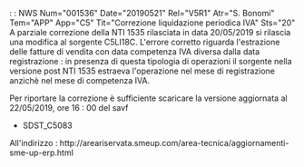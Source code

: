  :  : NWS Num="001536" Date="20190521" Rel="V5R1" Atr="S. Bonomi" Tem="APP" App="C5" Tit="Correzione liquidazione periodica IVA" Sts="20"
 A parziale correzione della NTI 1535 rilasciata in data 20/05/2019 si rilascia una modifica  al sorgente C5LI18C.
 L'errore corretto riguarda l'estrazione delle fatture di vendita con data competenza IVA diversa  dalla data registrazione :  in presenza di questa tipologia di operazioni il sorgente nella versione
 post NTI 1535 estraeva l'operazione nel mese di registrazione anzichè nel mese di competenza IVA.

 Per riportare la correzione è sufficiente scaricare la versione aggiornata al 22/05/2019, ore 16 : 00
 del savf
 <ul>
 <li>SDST_C5083 </li>
 </ul>
 All'indirizzo : 
 http://areariservata.smeup.com/area-tecnica/aggiornamenti-sme-up-erp.html 